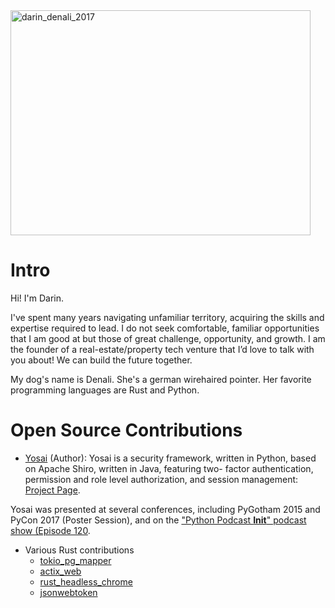 <img src="/Dowwie/Dowwie/blob/master/darin_denali_2017.jpg" alt="darin_denali_2017" title="Darin and Denali" width="480" height="360" />

# Intro 

Hi! I'm Darin.

I've spent many years navigating unfamiliar territory, acquiring the skills and expertise required to lead.  I do not seek comfortable, familiar opportunities that I am good at but those of great challenge, opportunity, and growth.  I am the founder of a real-estate/property tech venture that I’d love to talk with you about!  We can build the future together.

My dog's name is Denali.  She's a german wirehaired pointer.  Her favorite programming languages are Rust and Python.


# Open Source Contributions 

* [Yosai](https://github.com/YosaiProject/yosai) (Author):  Yosai is a security framework, written in Python, based on Apache Shiro, written in Java, featuring two- factor authentication, permission and role level authorization, and session management: [Project Page](https://yosaiproject.github.io/yosai).

Yosai was presented at several conferences, including PyGotham 2015 and PyCon 2017 (Poster Session), and on the ["Python Podcast __Init__" podcast show (Episode 120](https://bit.ly/2ZefKUA).


* Various Rust contributions
    - [tokio_pg_mapper](https://github.com/Dowwie/tokio-postgres-mapper)
	- [actix_web](https://github.com/actix/actix-web)
	- [rust_headless_chrome](https://github.com/atroche/rust-headless-chrome)
	- [jsonwebtoken](https://github.com/keats/jsonwebtoken)
